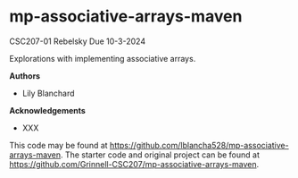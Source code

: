 # mp-associative-arrays-maven

CSC207-01 Rebelsky
Due 10-3-2024

Explorations with implementing associative arrays.

**Authors**

* Lily Blanchard

**Acknowledgements**

* XXX

This code may be found at <https://github.com/lblancha528/mp-associative-arrays-maven>.
The starter code and original project can be found at <https://github.com/Grinnell-CSC207/mp-associative-arrays-maven>.
